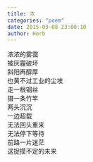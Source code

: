 ```yaml
---
title: 浓
categories: "poem"
date: 2015-03-08 23:00:10
author: Herb
---
```

浓浓的雾霭\
被灰霾破坏\
斜阳再醇厚\
也黄不过工业的尘埃\
走一根钢丝\
摄一条竹竿\
两头沉沉\
一边超载\
无法回头重来\
无法停下等待\
前路一片迷茫\
这捉摸不定的未来
